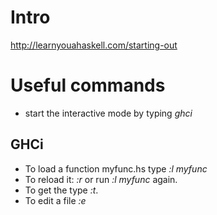 # Intro

http://learnyouahaskell.com/starting-out

# Useful commands

- start the interactive mode by typing _ghci_

## GHCi

- To load a function myfunc.hs type _:l myfunc_
- To reload it: _:r_ or run _:l myfunc_ again.
- To get the type _:t_.
- To edit a file _:e_
